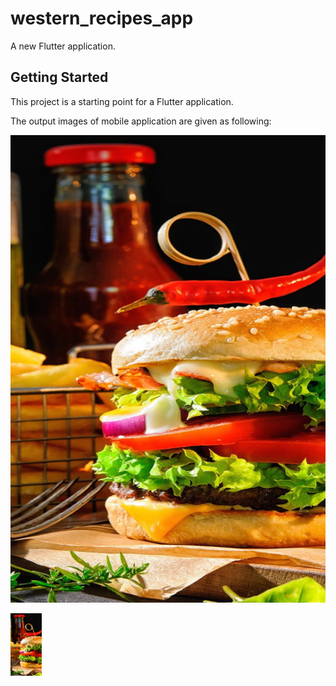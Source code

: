 # western_recipes_app

A new Flutter application.

## Getting Started

This project is a starting point for a Flutter application.

The output images of mobile application are given as following:

![](assets/burger.png)

<img src="assets/burger.png" width="50" height="100">
